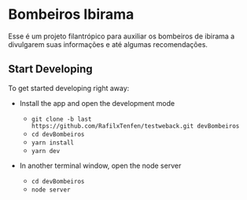 # Bombeiros Ibirama
Esse é um projeto filantrópico para auxiliar os bombeiros de ibirama a divulgarem suas informações e até algumas recomendações.

## Start Developing

To get started developing right away:

* Install the app and open the development mode
   - `git clone -b last https://github.com/RafilxTenfen/testweback.git devBombeiros`
   - `cd devBombeiros`
   - `yarn install`
   - `yarn dev`

* In another terminal window, open the node server
   - `cd devBombeiros`
   - `node server`
